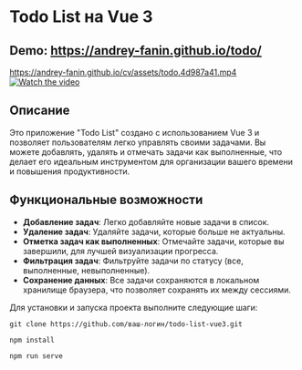 # Todo List на Vue 3

## Demo: https://andrey-fanin.github.io/todo/

https://andrey-fanin.github.io/cv/assets/todo.4d987a41.mp4
[![Watch the video](https://raw.githubusercontent.com/username/repository/branch/path/to/thumbnail.jpg)](https://andrey-fanin.github.io/cv/assets/todo.4d987a41.mp4)

## Описание

Это приложение "Todo List" создано с использованием Vue 3 и позволяет пользователям легко управлять своими задачами. Вы можете добавлять, удалять и отмечать задачи как выполненные, что делает его идеальным инструментом для организации вашего времени и повышения продуктивности.

## Функциональные возможности

- **Добавление задач**: Легко добавляйте новые задачи в список.
- **Удаление задач**: Удаляйте задачи, которые больше не актуальны.
- **Отметка задач как выполненных**: Отмечайте задачи, которые вы завершили, для лучшей визуализации прогресса.
- **Фильтрация задач**: Фильтруйте задачи по статусу (все, выполненные, невыполненные).
- **Сохранение данных**: Все задачи сохраняются в локальном хранилище браузера, что позволяет сохранять их между сессиями.

Для установки и запуска проекта выполните следующие шаги:

```
git clone https://github.com/ваш-логин/todo-list-vue3.git
```
```
npm install
```
```
npm run serve
```
